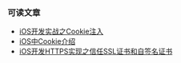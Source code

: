 
### 可读文章
* [iOS开发实战之Cookie注入](http://www.cocoachina.com/ios/20170726/20018.html)
* [iOS中Cookie介绍](http://blog.csdn.net/chun799/article/details/17206907)
* [iOS开发HTTPS实现之信任SSL证书和自签名证书](https://www.jianshu.com/p/6b9c8bd5005a)
